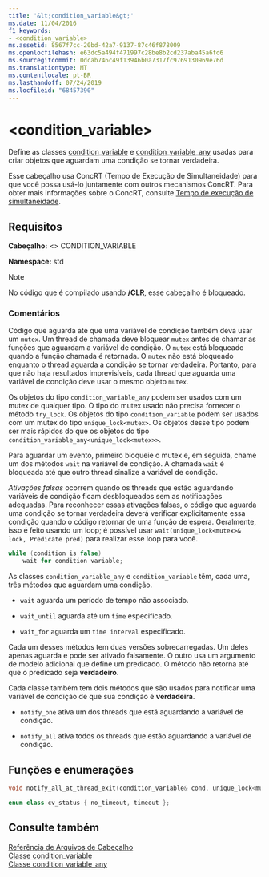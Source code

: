 ```yaml
---
title: '&lt;condition_variable&gt;'
ms.date: 11/04/2016
f1_keywords:
- <condition_variable>
ms.assetid: 8567f7cc-20bd-42a7-9137-87c46f878009
ms.openlocfilehash: e63dc5a494f471997c28be8b2cd237aba45a6fd6
ms.sourcegitcommit: 0dcab746c49f13946b0a7317fc9769130969e76d
ms.translationtype: MT
ms.contentlocale: pt-BR
ms.lasthandoff: 07/24/2019
ms.locfileid: "68457390"
---
```

# <a name="ltcondition_variablegt"></a>&lt;condition_variable&gt;

Define as classes [condition_variable](../standard-library/condition-variable-class.md) e [condition_variable_any](../standard-library/condition-variable-any-class.md) usadas para criar objetos que aguardam uma condição se tornar verdadeira.

Esse cabeçalho usa ConcRT (Tempo de Execução de Simultaneidade) para que você possa usá-lo juntamente com outros mecanismos ConcRT. Para obter mais informações sobre o ConcRT, consulte [Tempo de execução de simultaneidade](../parallel/concrt/concurrency-runtime.md).

## <a name="requirements"></a>Requisitos

**Cabeçalho:** \<> CONDITION_VARIABLE

**Namespace:** std

> [!NOTE]
> No código que é compilado usando **/CLR**, esse cabeçalho é bloqueado.

### <a name="remarks"></a>Comentários

Código que aguarda até que uma variável de condição também deva usar um `mutex`. Um thread de chamada deve bloquear `mutex` antes de chamar as funções que aguardam a variável de condição. O `mutex` está bloqueado quando a função chamada é retornada. O `mutex` não está bloqueado enquanto o thread aguarda a condição se tornar verdadeira. Portanto, para que não haja resultados imprevisíveis, cada thread que aguarda uma variável de condição deve usar o mesmo objeto `mutex`.

Os objetos do tipo `condition_variable_any` podem ser usados com um mutex de qualquer tipo. O tipo do mutex usado não precisa fornecer o método `try_lock`. Os objetos do tipo `condition_variable` podem ser usados com um mutex do tipo `unique_lock<mutex>`. Os objetos desse tipo podem ser mais rápidos do que os objetos do tipo `condition_variable_any<unique_lock<mutex>>`.

Para aguardar um evento, primeiro bloqueie o mutex e, em seguida, chame um dos métodos `wait` na variável de condição. A chamada `wait` é bloqueada até que outro thread sinalize a variável de condição.

*Ativações falsas* ocorrem quando os threads que estão aguardando variáveis de condição ficam desbloqueados sem as notificações adequadas. Para reconhecer essas ativações falsas, o código que aguarda uma condição se tornar verdadeira deverá verificar explicitamente essa condição quando o código retornar de uma função de espera. Geralmente, isso é feito usando um loop; é possível usar `wait(unique_lock<mutex>& lock, Predicate pred)` para realizar esse loop para você.

```cpp
while (condition is false)
    wait for condition variable;
```

As classes `condition_variable_any` e `condition_variable` têm, cada uma, três métodos que aguardam uma condição.

- `wait` aguarda um período de tempo não associado.

- `wait_until` aguarda até um `time` especificado.

- `wait_for` aguarda um `time interval` especificado.

Cada um desses métodos tem duas versões sobrecarregadas. Um deles apenas aguarda e pode ser ativado falsamente. O outro usa um argumento de modelo adicional que define um predicado. O método não retorna até que o predicado seja **verdadeiro**.

Cada classe também tem dois métodos que são usados para notificar uma variável de condição de que sua condição é **verdadeira**.

- `notify_one` ativa um dos threads que está aguardando a variável de condição.

- `notify_all` ativa todos os threads que estão aguardando a variável de condição.

## <a name="functions-and-enums"></a>Funções e enumerações

```cpp
void notify_all_at_thread_exit(condition_variable& cond, unique_lock<mutex> lk);

enum class cv_status { no_timeout, timeout };
```

## <a name="see-also"></a>Consulte também

[Referência de Arquivos de Cabeçalho](../standard-library/cpp-standard-library-header-files.md)\
[Classe condition_variable](../standard-library/condition-variable-class.md)\
[Classe condition_variable_any](../standard-library/condition-variable-any-class.md)

